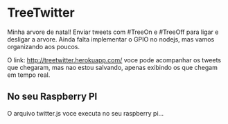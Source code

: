 TreeTwitter
===========

Minha arvore de natal! Enviar tweets com #TreeOn e #TreeOff para ligar e desligar a arvore.
Ainda falta implementar o GPIO no nodejs, mas vamos organizando aos poucos.

O link: http://treetwitter.herokuapp.com/ voce pode acompanhar os tweets que chegaram, mas nao estou salvando, apenas exibindo os que chegam em tempo real.

## No seu Raspberry PI

O arquivo twitter.js voce executa no seu raspberry pi... 
